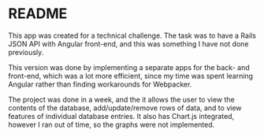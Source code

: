 # README

This app was created for a technical challenge. The task was to have a Rails JSON API with Angular front-end, and this was something I have not done previously.

This version was done by implementing a separate apps for the back- and front-end, which was a lot more efficient, since my time was spent learning Angular rather than finding workarounds for Webpacker.

The project was done in a week, and the it allows the user to view the contents of the database, add/update/remove rows of data, and to view features of individual database entries. It also has Chart.js integrated, however I ran out of time, so the graphs were not implemented.
